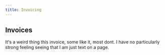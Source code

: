 ```yaml
---
title: Invoicing
---
```


## Invoices

It's a weird thing this invoice, some like it, most dont.
I have no particularly strong feeling seeing that I am just text on a page.
